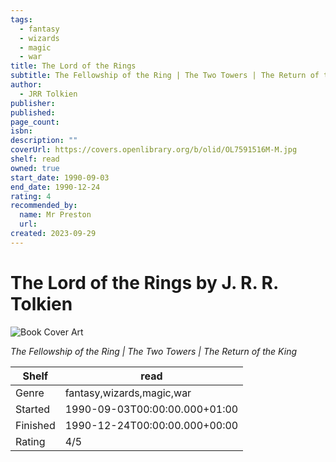 ```yaml
---
tags:
  - fantasy
  - wizards
  - magic
  - war
title: The Lord of the Rings
subtitle: The Fellowship of the Ring | The Two Towers | The Return of the King
author:
  - JRR Tolkien
publisher:
published:
page_count:
isbn:
description: ""
coverUrl: https://covers.openlibrary.org/b/olid/OL7591516M-M.jpg
shelf: read
owned: true
start_date: 1990-09-03
end_date: 1990-12-24
rating: 4
recommended_by:
  name: Mr Preston
  url:
created: 2023-09-29
---
```


# The Lord of the Rings by J. R. R. Tolkien

![Book Cover Art](https://covers.openlibrary.org/b/olid/OL7591516M-M.jpg)

_The Fellowship of the Ring | The Two Towers | The Return of the King_

| Shelf | read |
| --- | --- |
| Genre | fantasy,wizards,magic,war |
| Started | 1990-09-03T00:00:00.000+01:00 |
| Finished | 1990-12-24T00:00:00.000+00:00 |
| Rating | 4/5 |
